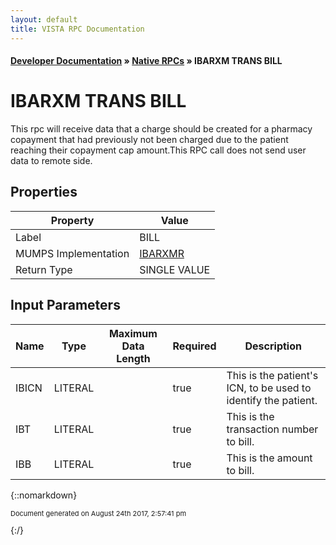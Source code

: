 ```yaml
---
layout: default
title: VISTA RPC Documentation
---
```


#### [Developer Documentation](../index) &#187; [Native RPCs](TableOfContents) &#187; IBARXM TRANS BILL<br/>
# IBARXM TRANS BILL

This rpc will receive data that a charge should be created for a pharmacy copayment that had previously not been charged due to the patient reaching their copayment cap amount.This RPC call does not send user data to remote side.

## Properties

Property | Value
--- | ---
Label | BILL
MUMPS Implementation | [IBARXMR](http://code.osehra.org/dox/Routine_IBARXMR_source.html)
Return Type | SINGLE VALUE


## Input Parameters

Name | Type | Maximum Data Length | Required | Description
--- | --- | --- | --- | ---
IBICN | LITERAL |  | true | This is the patient&#x27;s ICN, to be used to identify the patient.
IBT | LITERAL |  | true | This is the transaction number to bill.
IBB | LITERAL |  | true | This is the amount to bill.



{::nomarkdown} <br/><p style="font-size: 11px">Document generated on August 24th 2017, 2:57:41 pm</p>{:/}